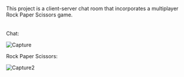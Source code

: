 This project is a client-server chat room that incorporates a multiplayer Rock Paper Scissors game.
\
\
\
Chat:

![Capture](https://github.com/emmanueposu/Client-Server-Chat-Game/assets/102590682/d85b2aa1-ed76-48e6-a601-231d89e961f1)

Rock Paper Scissors:

![Capture2](https://github.com/emmanueposu/Client-Server-Chat-Game/assets/102590682/3e39ea73-7392-4cfc-bd27-7066b88dac06)
